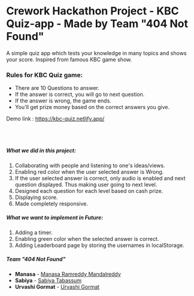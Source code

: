 # Crework Hackathon Project - KBC Quiz-app - Made by Team "404 Not Found"

A simple quiz app which tests your knowledge in many topics and shows your score.
Inspired from famous KBC game show.

<h3>Rules for KBC Quiz game:</h3>
<ul>
  <li>There are 10 Questions to answer. </li>
  <li>If the answer is correct, you will go to next question.</li>
  <li>If the answer is wrong, the game ends.</li>
  <li>You'll get prize money based on the correct answers you give.</li>
</ul>


Demo link :  https://kbc-quiz.netlify.app/

<br/>



<br/>

##### **What we did in this project:**

1. Collaborating with people and listening to one's ideas/views.
2. Enabling red color when the user selected answer is Wrong.
3. If the user selected answer is correct, only audio is enabled and next question displayed. Thus making user going to next level.
4. Designed each question for each level based on cash prize.
5. Displaying score.
6. Made completely responsive.

##### **What we want to implement in Future:**
1. Adding a timer.
2. Enabling green color when the selected answer is correct.
3. Adding Leaderboard page by storing the usernames in localStorage.

##### **Team "404 Not Found"**

- **Manasa**  - [Manasa Ramreddy Mandalreddy](https://github.com/Manasa1013)
- **Sabiya** - [Sabiya Tabassum](https://github.com/shanolhere)
- **Urvashi Gormat** - [Urvashi Gormat](https://github.com/urv35)
